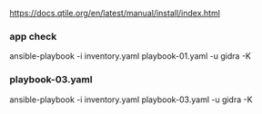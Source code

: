 https://docs.qtile.org/en/latest/manual/install/index.html

### app check
ansible-playbook -i inventory.yaml playbook-01.yaml -u gidra -K

### playbook-03.yaml
ansible-playbook -i inventory.yaml playbook-03.yaml -u gidra -K
